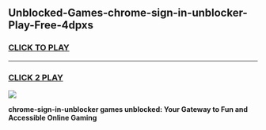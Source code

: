 
## Unblocked-Games-chrome-sign-in-unblocker-Play-Free-4dpxs
<h3>
<a href="https://premium76.site?title=chrome-sign-in-unblocker&ref=20M">CLICK TO PLAY</a></h3>
<hr>

<h3>
<a href="https://premium76.site?title=chrome-sign-in-unblocker&ref=20M">CLICK 2 PLAY</a>
  
</h3>

<a href="https://premium76.site?title=chrome-sign-in-unblocker&ref=19M"><img src="https://clearcache.store/games.png"></a>


**chrome-sign-in-unblocker games unblocked: Your Gateway to Fun and Accessible Online Gaming**

